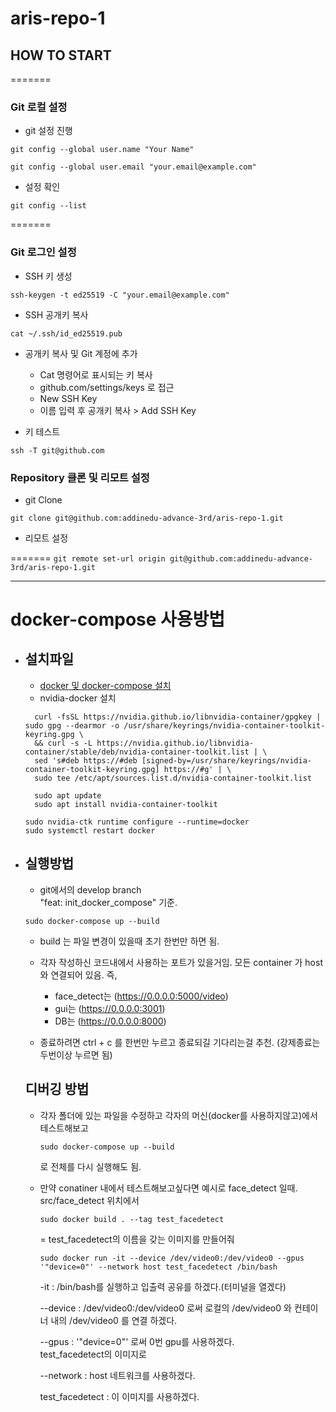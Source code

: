 # aris-repo-1

## HOW TO START

=======
### Git 로컬 설정

* git 설정 진행

`git config --global user.name "Your Name"`

`git config --global user.email "your.email@example.com"`

* 설정 확인

`git config --list`

=======
### Git 로그인 설정

* SSH 키 생성

`ssh-keygen -t ed25519 -C "your.email@example.com"`

* SSH 공개키 복사

`cat ~/.ssh/id_ed25519.pub`

* 공개키 복사 및 Git 계정에 추가
    * Cat 명령어로 표시되는 키 복사
    * github.com/settings/keys 로 접근
    * New SSH Key
    * 이름 입력 후 공개키 복사 > Add SSH Key

* 키 테스트

`ssh -T git@github.com`

### Repository 클론 및 리모트 설정

* git Clone

`git clone git@github.com:addinedu-advance-3rd/aris-repo-1.git`

* 리모트 설정


=======
`git remote set-url origin git@github.com:addinedu-advance-3rd/aris-repo-1.git`

------
# docker-compose 사용방법
- ## 설치파일
  - [docker 및 docker-compose 설치](https://zhfvkq.tistory.com/41)
  - nvidia-docker 설치
  ~~~
    curl -fsSL https://nvidia.github.io/libnvidia-container/gpgkey | sudo gpg --dearmor -o /usr/share/keyrings/nvidia-container-toolkit-keyring.gpg \
    && curl -s -L https://nvidia.github.io/libnvidia-container/stable/deb/nvidia-container-toolkit.list | \
    sed 's#deb https://#deb [signed-by=/usr/share/keyrings/nvidia-container-toolkit-keyring.gpg] https://#g' | \
    sudo tee /etc/apt/sources.list.d/nvidia-container-toolkit.list
  ~~~
  ~~~
    sudo apt update
    sudo apt install nvidia-container-toolkit
    ~~~
    ~~~
    sudo nvidia-ctk runtime configure --runtime=docker
    sudo systemctl restart docker
  ~~~

- ## 실행방법
  - git에서의 develop branch  
    "feat: init_docker_compose" 기준.
  ~~~
  sudo docker-compose up --build
  ~~~
  - build 는 파일 변경이 있을때 초기 한번만 하면 됨.
  
  - 각자 작성하신 코드내에서 사용하는 포트가 있을거임. 모든 container 가 host와 연결되어 있음. 즉, 
    - face_detect는 (https://0.0.0.0:5000/video)
    - gui는 (https://0.0.0.0:3001)
    - DB는 (https://0.0.0.0:8000)
   - 종료하려면 ctrl + c 를 한번만 누르고 종료되길 기다리는걸 추천. (강제종료는 두번이상 누르면 됨)
  ## 디버깅 방법
  - 각자 폴더에 있는 파일을 수정하고 각자의 머신(docker를 사용하지않고)에서 테스트해보고
    ~~~
    sudo docker-compose up --build
    ~~~  
    로 전체를 다시 실행해도 됨.
  
  - 만약 conatiner 내에서 테스트해보고싶다면 예시로 face_detect 일때.
  src/face_detect 위치에서 
    ~~~
    sudo docker build . --tag test_facedetect
    ~~~
    = test_facedetect의 이름을 갖는 이미지를 만들어줘
    ~~~
    sudo docker run -it --device /dev/video0:/dev/video0 --gpus '"device=0"' --network host test_facedetect /bin/bash
    ~~~
    -it : /bin/bash를 실행하고 입출력 공유를 하겠다.(터미널을 열겠다)  


    --device : /dev/video0:/dev/video0 로써 로컬의 /dev/video0 와 컨테이너 내의 /dev/video0 를 연결 하겠다.  
    
    --gpus : '"device=0"' 로써 0번 gpu를 사용하겠다.  
    test_facedetect의 이미지로 

    --network : host 네트워크를 사용하겠다.  

    test_facedetect : 이 이미지를 사용하겠다.